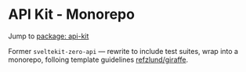 # API Kit - Monorepo
Jump to [package: api-kit](./packages/api-kit) 

Former `sveltekit-zero-api` — rewrite to include test suites, wrap into a monorepo, folloing template guidelines [refzlund/giraffe](https://github.com/refzlund/giraffe).
